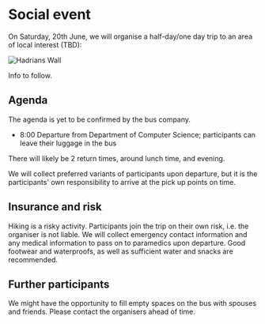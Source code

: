 # Social event

On Saturday, 20th June, we will organise a half-day/one day trip to an area of local interest (TBD):

![Hadrians Wall](hadrianswall.jpg)

Info to follow.

## Agenda

The agenda is yet to be confirmed by the bus company.

- 8:00 Departure from Department of Computer Science; participants can leave their luggage in the bus

There will likely be 2 return times, around lunch time, and evening.

We will collect preferred variants of participants upon departure, but it is the participants' own responsibility to arrive at the pick up points on time.


## Insurance and risk

Hiking is a risky activity. 
Participants join the trip on their own risk, i.e. the organiser is not liable.
We will collect emergency contact information and any medical information to pass on to paramedics upon departure.
Good footwear and waterproofs, as well as sufficient water and snacks are recommended.

## Further participants

We might have the opportunity to fill empty spaces on the bus with spouses and friends. Please contact the organisers ahead of time.

